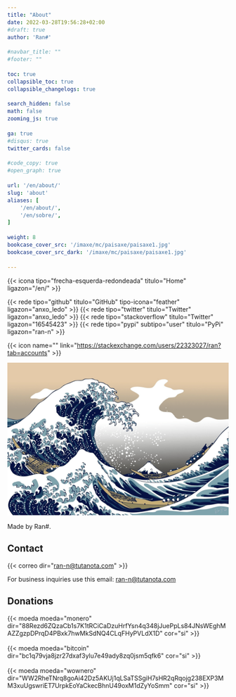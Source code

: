 ```yaml
---
title: "About"
date: 2022-03-28T19:56:28+02:00
#draft: true
author: 'Ran#'

#navbar_title: ""
#footer: ""

toc: true
collapsible_toc: true
collapsible_changelogs: true

search_hidden: false
math: false
zooming_js: true

ga: true
#disqus: true
twitter_cards: false

#code_copy: true
#open_graph: true

url: '/en/about/'
slug: 'about'
aliases: [
    '/en/about/',
    '/en/sobre/',
]

weight: 8
bookcase_cover_src: '/imaxe/mc/paisaxe/paisaxe1.jpg'
bookcase_cover_src_dark: '/imaxe/mc/paisaxe/paisaxe1.jpg'

---
```


{{< icona tipo="frecha-esquerda-redondeada" titulo="Home" ligazon="/en/" >}}

{{< rede tipo="github" titulo="GitHub" tipo-icona="feather" ligazon="anxo_ledo" >}}
{{< rede tipo="twitter" titulo="Twitter" ligazon="anxo_ledo" >}}
{{< rede tipo="stackoverflow" titulo="Twitter" ligazon="16545423" >}}
{{< rede tipo="pypi" subtipo="user" titulo="PyPi" ligazon="ran-n" >}}

{{< icon name="" link="https://stackexchange.com/users/22323027/ran?tab=accounts" >}}

<div style="text-align: center">
    <img title="Ran#" alt="Ran#" src="/fotos_content/creadores/kanagawa2.png">
</div>

Made by Ran#.

## Contact

{{< correo dir="ran-n@tutanota.com" >}}

For business inquiries use this email: ran-n@tutanota.com

## Donations

{{< moeda moeda="monero" dir="88Rezd6ZQzaCb1s7K1tRCiCaDzuHrfYsn4q348jJuePpLs84JNsWEghMAZZgzpDPrqD4PBxk7hwMkSdNQ4CLqFHyPVLdX1D" cor="si" >}}
<br>
<br>
{{< moeda moeda="bitcoin" dir="bc1q79vja8jzr27dxaf3ylu7e49ady8zq0jsm5qfk6" cor="si" >}}
<br>
<br>
{{< moeda moeda="wownero" dir="WW2RheTNrq8goAi42Dz5AKUj1qLSaTSSgiH7sHR2qRqojg238EXP3MM3xuUgswriET7UrpkEoYaCkecBhnU49oxM1dZyYoSmm" cor="si" >}}
